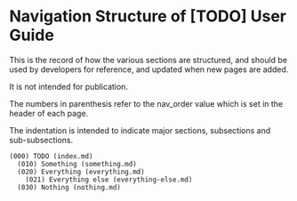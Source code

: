# Navigation Structure of [TODO] User Guide

This is the record of how the various sections are structured,
and should be used by developers for reference, and updated when new pages are added.

It is not intended for publication.

The numbers in parenthesis refer to the nav_order value which is set in the header of each page.

The indentation is intended to indicate major sections, subsections and sub-subsections.

```none
(000) TODO (index.md)
  (010) Something (something.md)
  (020) Everything (everything.md)
    (021) Everything else (everything-else.md)
  (030) Nothing (nothing.md)
```
